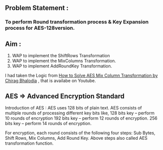 ## Problem Statement : 
### To perform Round transformation process & Key Expansion process for AES-128version.
## Aim :
1. WAP to implement the ShiftRows Transformation
2. WAP to implement the MixColumns Transformation.
3. WAP to implement AddRoundKey Transformation.

I had taken the Logic from [How to Solve AES Mix Column Transformation by Chirag Bhalodia](https://www.youtube.com/watch?v=WPz4Kzz6vk4) , that is availabe on Youtube.

AES => Advanced Encryption Standard
---
Introduction of AES :
AES uses 128 bits of plain text. AES consists of multiple rounds of processing different key bits like,
128 bits key – perform 10 rounds of encryption 
192 bits key – perform 12 rounds of  encryption.
256 bits key – perform 14 rounds of encryption.

For encryption, each round consists of the following four steps: Sub Bytes, 
Shift Rows, Mix Columns, Add Round Key.
Above steps also called AES transformation function. 

